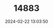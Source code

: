 ---
title: "14883"
category: "Notropis buccula"
draft: false
date: 2024-02-22 13:03:50
languages:
  English: ["Smalleye Shiner"]
---